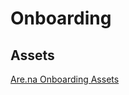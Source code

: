 # Onboarding

## Assets

[Are.na Onboarding Assets](https://www.are.na/damon-zucconi/are-na-onboarding-assets)
